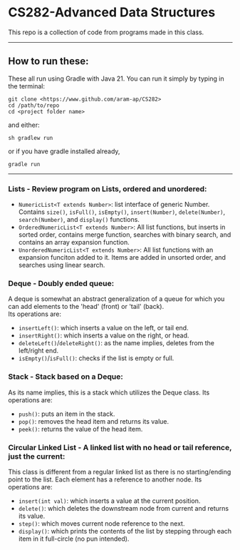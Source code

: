 
# CS282-Advanced Data Structures

This repo is a collection of code from programs made in this class.

---

## How to run these:

These all run using Gradle with Java 21. You can run it simply by typing in the terminal:<br>
```
git clone <https://www.github.com/aram-ap/CS282>
cd /path/to/repo
cd <project folder name>
```

and either:<br>
```
sh gradlew run
```
or if you have gradle installed already,<br>
```
gradle run
```

---

### Lists - Review program on Lists, ordered and unordered:<br>
- ``NumericList<T extends Number>``: list interface of generic Number. Contains ``size()``, ``isFull()``, ``isEmpty()``, ``insert(Number)``, ``delete(Number)``, ``search(Number)``, and ``display()`` functions.
- ``OrderedNumericList<T extends Number>``: All list functions, but inserts in sorted order, contains merge function, searches with binary search, and contains an array expansion function.
- ``UnorderedNumericList<T extends Number>``: All list functions with an expansion funciton added to it. Items are added in unsorted order, and searches using linear search.

### Deque - Doubly ended queue:<br>
A deque is somewhat an abstract generalization of a queue for which you can add elements to the 'head' (front) or 'tail' (back).<br>
Its operations are: <br>
- ``insertLeft()``: which inserts a value on the left, or tail end.
- ``insertRight()``: which inserts a value on the right, or head.
- ``deleteLeft()``/``deleteRight()``: as the name implies, deletes from the left/right end.
- ``isEmpty()``/``isFull()``: checks if the list is empty or full.

### Stack - Stack based on a Deque:<br>
As its name implies, this is a stack which utilizes the Deque class.
Its operations are: <br>
- ``push()``: puts an item in the stack.
- ``pop()``: removes the head item and returns its value.
- ``peek()``: returns the value of the head item.

### Circular Linked List - A linked list with no head or tail reference, just the current:<br>
This class is different from a regular linked list as there is no starting/ending point to the list. Each element has a reference to another node.
Its operations are: <br>
- ``insert(int val)``: which inserts a value at the current position.
- ``delete()``: which deletes the downstream node from current and returns its value.
- ``step()``: which moves current node reference to the next.
- ``display()``: which prints the contents of the list by stepping through each item in it full-circle (no pun intended).
